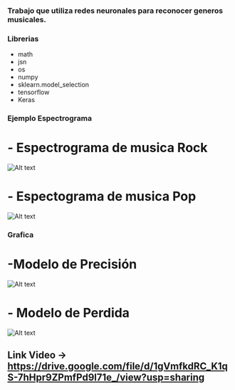 ### Trabajo que utiliza redes neuronales para reconocer generos musicales.

### Librerias 

 - math
 - jsn
 - os
 - numpy
 - sklearn.model_selection
 - tensorflow
 - Keras

### Ejemplo Espectrograma

# - Espectrograma de musica Rock
![Alt text](https://github.com/AngelDario/MusicGenreRecognition/blob/master/spectrogram_images/10000_Rock_music.jpg)

# - Espectograma de musica Pop
 ![Alt text](https://github.com/AngelDario/MusicGenreRecognition/blob/master/spectrogram_images/10009_Pop_music.jpg)

### Grafica 

 # -Modelo de Precisión 
![Alt text](https://github.com/AngelDario/MusicGenreRecognition/blob/master/images/model_accuracy.png)

 # - Modelo de Perdida
![Alt text](https://github.com/AngelDario/MusicGenreRecognition/blob/master/images/model_loss.png)

## Link Video -> https://drive.google.com/file/d/1gVmfkdRC_K1qS-7hHpr9ZPmfPd9l71e_/view?usp=sharing
